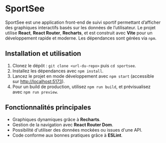 # SportSee

SportSee est une application front-end de suivi sportif permettant d’afficher des graphiques interactifs basés sur les données de l’utilisateur. Le projet utilise **React**, **React Router**, **Recharts**, et est construit avec **Vite** pour un développement rapide et moderne. Les dépendances sont gérées via `npm`.

## Installation et utilisation

1. Clonez le dépôt : `git clone <url-du-repo>` puis `cd sportsee`.
2. Installez les dépendances avec `npm install`.
3. Lancez le projet en mode développement avec `npm start` (accessible sur [http://localhost:5173](http://localhost:5173)).
4. Pour un build de production, utilisez `npm run build`, et prévisualisez avec `npm run preview`.

## Fonctionnalités principales

- Graphiques dynamiques grâce à **Recharts**.
- Gestion de la navigation avec **React Router Dom**.
- Possibilité d'utiliser des données mockées ou issues d'une API.
- Code conforme aux bonnes pratiques grâce à **ESLint**.

